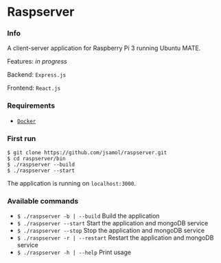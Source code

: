 Raspserver
==========

### Info

A client-server application for Raspberry Pi 3 running Ubuntu MATE.

Features:
*in progress*

Backend: ```Express.js```

Frontend: ```React.js```

### Requirements
- [```Docker```](https://www.docker.com/community-edition)

### First run
```
$ git clone https://github.com/jsamol/raspserver.git
$ cd raspserver/bin
$ ./raspserver --build
$ ./raspserver --start
```
The application is running on `localhost:3000`.

### Available commands
- ```$ ./raspserver -b | --build``` Build the application
- ```$ ./raspserver --start``` Start the application and mongoDB service
- ```$ ./raspserver --stop``` Stop the application and mongoDB service
- ```$ ./raspserver -r | --restart``` Restart the application and mongoDB service
- ```$ ./raspserver -h | --help``` Print usage